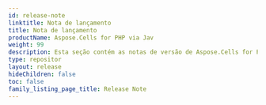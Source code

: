 ```yaml
---
id: release-note
linktitle: Nota de lançamento
title: Nota de lançamento
productName: Aspose.Cells for PHP via Jav
weight: 99
description: Esta seção contém as notas de versão de Aspose.Cells for PHP via Java para as Notas de versão do ano. Nestas notas de lançamento, publicamos a lista de problemas que foram corrigidos na versão atual, bem como quaisquer alterações públicas API e comportamentais
type: repositor
layout: release
hideChildren: false
toc: false
family_listing_page_title: Release Note
---
```

